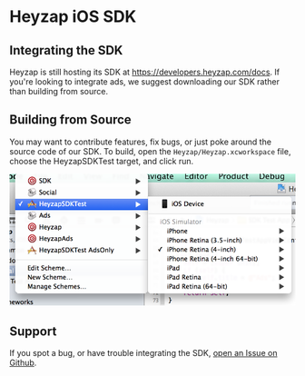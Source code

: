 Heyzap iOS SDK
=======

Integrating the SDK
----
Heyzap is still hosting its SDK at https://developers.heyzap.com/docs. If you're looking to integrate ads, we suggest downloading our SDK rather than building from source.


Building from Source
--------------------
You may want to contribute features, fix bugs, or just poke around the source code of our SDK. To build, open the `Heyzap/Heyzap.xcworkspace` file, choose the HeyzapSDKTest target, and click run.

<img src="/Screenshots/chooseTarget.png" alt="Choose Target">

Support
------
If you spot a bug, or have trouble integrating the SDK, [open an Issue on Github](https://github.com/Heyzap/ios-sdk/issues).
